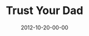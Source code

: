---
layout: message
category: message
series: "A Journey Home"
title: "Trust Your Dad"
date: 2012-10-20-00-00
message_id: 753
sc-permalink-url: "http://soundcloud.com/crdschurch/trust-your-dad"
audio: "http://s3.amazonaws.com/crossroads-media/messages/audio/journeyhome_03.mp3"
audio-duration: "45:46"
program: "http://s3.amazonaws.com/crossroads-media/documents/10_20-21_12_HOMEProgram.pdf"
description: "Who are you depending on? Our orphan tendencies come from our desperate search for approval."
video: "http://s3.amazonaws.com/crossroads-media/messages/video/journeyhome_03.mp4"
video-duration: "45:52"
yt-embed-url: "//www.youtube.com/embed/6rK60_ondlM"
video-image: "http://s3.amazonaws.com/crossroads-media/images/journeyhome_03_still.jpg"
tag: 
 - approval
 - trust
 - journey
 - home
 - mingo
 - program
explicit: false
---